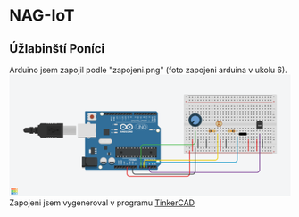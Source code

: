 # NAG-IoT
## Úžlabinští Poníci

Arduino jsem zapojil podle "zapojeni.png" (foto zapojeni arduina v ukolu 6).<br>
![Zapojeni](zapojeni.png "zapojeni")
Zapojeni jsem vygeneroval v programu [TinkerCAD](https://www.tinkercad.com)
